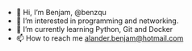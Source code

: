 - 👋 Hi, I’m Benjam, @benzqu
- 👀 I’m interested in programming and networking.
- 🌱 I’m currently learning Python, Git and Docker
- 📫 How to reach me alander.benjam@hotmail.com

<!---
benzqu/benzqu is a ✨ special ✨ repository because its `README.md` (this file) appears on your GitHub profile.
You can click the Preview link to take a look at your changes.
--->
